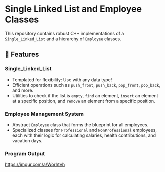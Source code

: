 # Single Linked List and Employee Classes

This repository contains robust C++ implementations of a `Single_Linked_List` and a hierarchy of `Employee` classes.

## 🚀 Features

### Single_Linked_List

- Templated for flexibility: Use with any data type!
- Efficient operations such as `push_front`, `push_back`, `pop_front`, `pop_back`, and more.
- Utilities to check if the list is `empty`, `find` an element, `insert` an element at a specific position, and `remove` an element from a specific position.

### Employee Management System

- Abstract `Employee` class that forms the blueprint for all employees.
- Specialized classes for `Professional` and `NonProfessional` employees, each with their logic for calculating salaries, health contributions, and vacation days.

### Program Output
https://imgur.com/a/Worhtvh
